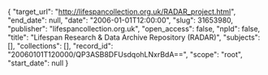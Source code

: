 {
  "target_url": "http://lifespancollection.org.uk/RADAR_project.html", 
  "end_date": null, 
  "date": "2006-01-01T12:00:00", 
  "slug": 31653980, 
  "publisher": "lifespancollection.org.uk", 
  "open_access": false, 
  "npld": false, 
  "title": "Lifespan Research & Data Archive Repository (RADAR)", 
  "subjects": [], 
  "collections": [], 
  "record_id": "20060101T120000/QP3ASB8DFUsdqohLNxrBdA==", 
  "scope": "root", 
  "start_date": null
}

